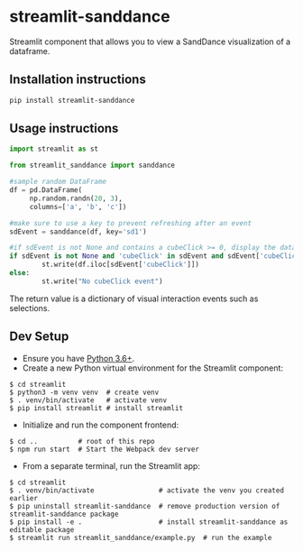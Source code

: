 # streamlit-sanddance

Streamlit component that allows you to view a SandDance visualization of a dataframe.

## Installation instructions

```sh
pip install streamlit-sanddance
```

## Usage instructions

```python
import streamlit as st

from streamlit_sanddance import sanddance

#sample random DataFrame
df = pd.DataFrame(
     np.random.randn(20, 3),
     columns=['a', 'b', 'c'])

#make sure to use a key to prevent refreshing after an event
sdEvent = sanddance(df, key='sd1')

#if sdEvent is not None and contains a cubeClick >= 0, display the data row
if sdEvent is not None and 'cubeClick' in sdEvent and sdEvent['cubeClick'] is not None and sdEvent['cubeClick'] >= 0:
        st.write(df.iloc[sdEvent['cubeClick']])
else:
        st.write("No cubeClick event")

```
The return value is a dictionary of visual interaction events such as selections. 

## Dev Setup

* Ensure you have [Python 3.6+](https://www.python.org/downloads/).
* Create a new Python virtual environment for the Streamlit component:
```
$ cd streamlit
$ python3 -m venv venv  # create venv
$ . venv/bin/activate   # activate venv
$ pip install streamlit # install streamlit
```
* Initialize and run the component frontend:
```
$ cd ..          # root of this repo
$ npm run start  # Start the Webpack dev server
```
* From a separate terminal, run the Streamlit app:
```
$ cd streamlit
$ . venv/bin/activate                # activate the venv you created earlier
$ pip uninstall streamlit-sanddance  # remove production version of streamlit-sanddance package
$ pip install -e .                   # install streamlit-sanddance as editable package
$ streamlit run streamlit_sanddance/example.py  # run the example
```